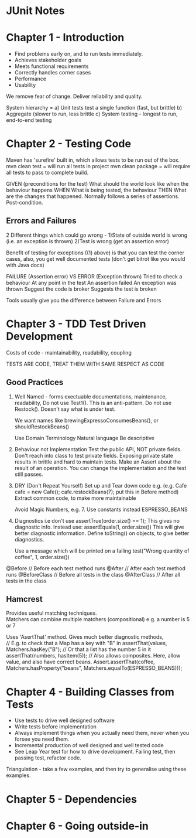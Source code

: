 JUnit Notes
===========

Chapter 1 - Introduction
========================
*	Find problems early on, and to run tests immediately.
*	Achieves stakeholder goals
*	Meets functional requirements
*	Correctly handles corner cases
*	Performance
*	Usability

We remove fear of change.  Deliver reliability and quality.

System hierarchy = a) Unit tests test a single function (fast, but brittle) 
				   b) Aggregate (slower to run, less brittle 
				   c) System testing - longest to run, end-to-end testing

Chapter 2 - Testing Code
========================

Maven has 'surefire' built in, which allows tests to be run out of the box.
mvn clean test      = will run all tests in project
mvn clean package   = will require all tests to pass to complete build.

GIVEN  (preconditions for the test)  What should the world look like when the behaviour happens
WHEN   What is being tested, the behaviour
THEN   What are the changes that happened.  Normally follows a series of assertions.  Post-condition.

Errors and Failures
-------------------
2 Different things which could go wrong - 
1)State of outside world is wrong (i.e. an exception is thrown)
2)Test is wrong (get an assertion error)

Benefit of testing for exceptions ((1) above) is that you can test the corner cases,
also, you get well documented tests (don't get bitrot like you would with Java docs)

FAILURE (Assertion error)		VS 				   ERROR (Exception thrown)
Tried to check a behaviour						   At any point in the test	
An assertion failed								   An exception was thrown
Suggest the code is broker						   Suggests the test is broken	

Tools usually give you the difference between Failure and Errors
 

Chapter 3 - TDD Test Driven Development
=======================================
Costs of code - maintainability, readability, coupling

TESTS ARE CODE, TREAT THEM WITH SAME RESPECT AS CODE

Good Practices
--------------
1) Well Named - forms exectuable documentations, maintenance, readability, 
   Do not use Test1().  This is an anti-pattern.
   Do not use Restock().  Doesn't say what is under test.
   
   We want names like brewingExpressoConsumesBeans(), or shouldRestockBeans()
   
   Use Domain Terminology
   Natural language
   Be descriptive
 
2) Behaviour not Implementation
   Test the public API, NOT private fields.
   Don't reach into class to test private fields.
   Exposing private state results in brittle and hard to maintain tests.
   Make an Assert about the result of an operation.
   You can change the implementation and the test still passes.
   
3) DRY (Don't Repeat Yourself)
   Set up and Tear down code e.g. (e.g. Cafe cafe = new Cafe(); cafe.restockBeans(7);  put this
                                   in Before method)
   Extract common code, to make more maintainable
   
   Avoid Magic Numbers, e.g. 7.  Use constants instead ESPRESSO_BEANS
   
4) Diagnostics
   i.e don't use  assertTrue(order.size() == 1);   This gives no diagnostic info. Instead use:
   assertEquals(1, order.size())  This will give better diagnostic information.
   Define toString() on objects, to give better diagnostics.
   
   Use a message which will be printed on a failing test("Wrong quantity of coffee", 1, order.size())
  
	
@Before  // Before each test method runs
@After   // After each test method runs
@BeforeClass // Before all tests in the class
@AfterClass  // After all tests in the class
   
Hamcrest   
--------
Provides useful matching techniques.  
Matchers can combine multiple matchers (compositional) e.g. a number is 5 or 7   

Uses 'AsertThat' method. Gives much better diagnostic methods,  
// E.g. to check that a Map has a key with "B" in
assertThat(values, Matchers.hasKey("B");
// Or that a list has the number 5 in it
assertThat(numbers, hasItem(5));
// Also allows composites.  Here, allow value, and also have correct beans.
Assert.assertThat(coffee,
				Matchers.hasProperty("beans", Matchers.equalTo(ESPRESSO_BEANS)));
			
			
Chapter 4 - Building Classes from Tests
=======================================

*	Use tests to drive well designed software
*	Write tests before implementation
*	Always implement things when you actually need them, never when you forsee you need them.
*	Incremental production of well designed and well tested code
*	See Leap Year test for how to drive development.  Failing test, then passing test, refactor code.
		
Triangulation - take a few examples, and then try to generalise using these examples.  


Chapter 5 - Dependencies 
========================



Chapter 6 - Going outside-in
============================
